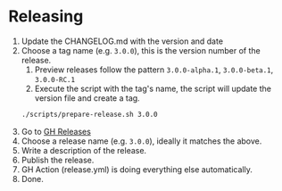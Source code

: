Releasing
=========

 1. Update the CHANGELOG.md with the version and date 
 2. Choose a tag name (e.g. `3.0.0`), this is the version number of the release.
    1. Preview releases follow the pattern `3.0.0-alpha.1`, `3.0.0-beta.1`, `3.0.0-RC.1`
    2. Execute the script with the tag's name, the script will update the version file and create a tag.
    ```bash
    ./scripts/prepare-release.sh 3.0.0
    ```
 3. Go to [GH Releases](https://github.com/PostHog/posthog-android/releases)
 4. Choose a release name (e.g. `3.0.0`), ideally it matches the above.
 5. Write a description of the release.
 6. Publish the release.
 7. GH Action (release.yml) is doing everything else automatically.
 8. Done.
